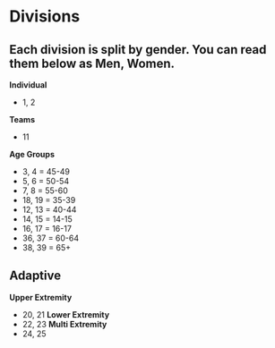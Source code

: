 # Divisions
## Each division is split by gender. You can read them below as Men, Women.

**Individual**
- 1, 2

**Teams**
- 11 

**Age Groups**
- 3, 4 = 45-49
- 5, 6 = 50-54
- 7, 8 = 55-60
- 18, 19 = 35-39
- 12, 13 = 40-44 
- 14, 15 = 14-15
- 16, 17 = 16-17
- 36, 37 = 60-64
- 38, 39 = 65+

## Adaptive
**Upper Extremity**
- 20, 21
**Lower Extremity**
- 22, 23
**Multi Extremity**
- 24, 25
